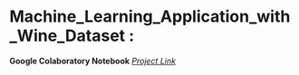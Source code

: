 # Machine_Learning_Application_with_Wine_Dataset :
**Google Colaboratory Notebook** *[Project Link](https://tinyurl.com/wine-colab-notebook)*
